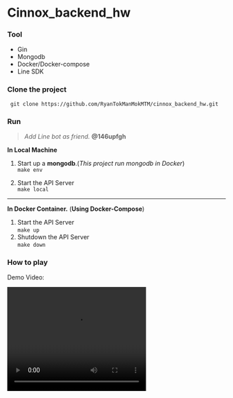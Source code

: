# Cinnox_backend_hw
### Tool
* Gin
* Mongodb
* Docker/Docker-compose
* Line SDK

### Clone the project
``` git clone https://github.com/RyanTokManMokMTM/cinnox_backend_hw.git```

### Run
> *Add Line bot as friend.*  **@146upfgh**

**In Local Machine**  
1. Start up a **mongodb**.(*This project run mongodb in Docker*)  
```make env```

2. Start the API Server  
```make local ```
---
**In Docker Container.** (**Using Docker-Compose**)  
1. Start the API Server  
```make up```
2. Shutdown the API Server  
```make down```


### How to play
Demo Video:  

<video width="320" height="240" controls>
    <source src="https://github.com/RyanTokManMokMTM/cinnox_backend_hw/blob/main/resources/demo.mp4" type="video/mp4">
</video>

